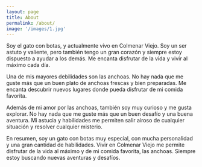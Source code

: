 ```yaml
---
layout: page
title: About
permalink: /about/
image: '/images/1.jpg'
---
```


Soy el gato con botas, y actualmente vivo en Colmenar Viejo. Soy un ser astuto y valiente, pero también tengo un gran corazón y siempre estoy dispuesto a ayudar a los demás. Me encanta disfrutar de la vida y vivir al máximo cada día.

Una de mis mayores debilidades son las anchoas. No hay nada que me guste más que un buen plato de anchoas frescas y bien preparadas. Me encanta descubrir nuevos lugares donde pueda disfrutar de mi comida favorita.

Además de mi amor por las anchoas, también soy muy curioso y me gusta explorar. No hay nada que me guste más que un buen desafío y una buena aventura. Mi astucia y habilidades me permiten salir airoso de cualquier situación y resolver cualquier misterio.

En resumen, soy un gato con botas muy especial, con mucha personalidad y una gran cantidad de habilidades. Vivir en Colmenar Viejo me permite disfrutar de la vida al máximo y de mi comida favorita, las anchoas. Siempre estoy buscando nuevas aventuras y desafíos.